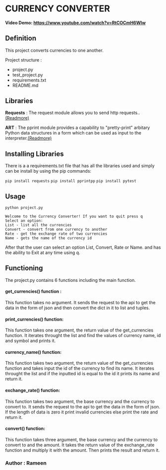 # __CURRENCY CONVERTER__
#### Video Demo:  <https://www.youtube.com/watch?v=RtCOCmH6WIw>

## __Definition__
 This project converts currencies to one another.

 Project structure :
 - project.py
 - test_project.py
 - requirements.txt
 - README.md

## __Libraries__

__Requests__ : The request module allows you to send http requests.. [(Readmore)](https://pypi.org/project/requests/)

__ART__ : The pprint module provides a capability to "pretty-print" arbitary Python data structures in a form which can be used as input to the interpreter.[(Readmore)](https://docs.python.org/3/library/pprint.html)

## **Installing Libraries**
There is a a requirements.txt file that has all the libraries used and simply can be install by using the pip commands:

```pip install requests```
```pip install pprintpp```
```pip install pytest```

## __Usage__

```python project.py```
```
Welcome to the Currency Converter! If you want to quit press q
Select an option:
List - list all the currencies
Convert - convert from one currency to another
Rate - get the exchange rate of two currencies
Name - gets the name of the currency id
```
After that the user can select an option List, Convert, Rate or Name. and has the ability to Exit at any time using q.

## __Functioning__

The project.py contains 6 functions including the main function.

#### __get_currencies()__ function :
This function takes no argument. It sends the request to the api to get the data in the form of json and then convert
the dict in it to list and tuples.
#### __print_currencies()__ function:
This function takes one argument, the return value of the get_currencies function. It iterates throught the list and
find the values of currency name, id and symbol and prints it.
#### __currency_name()__ function:
This function takes two argument, the return value of the get_currencies function and takes input the id of the currency to find its name. It iterates throught the list and if the inputted id is equal to the id it prints its name and return it.
#### __exchange_rate()__ function:
This function takes two argument, the base currency and the currency to convert to. It sends the request to the api to get the data in the form of json. If the length of data is zero it print invalid currencies else print the rate and return it.
#### __convert()__ function:
This function takes three argument, the base currency and the currency to convert to and the amount. It takes the return value of the exchange_rate function and multiply it with the amount. Then prints the result and return it.
### Author : Rameen